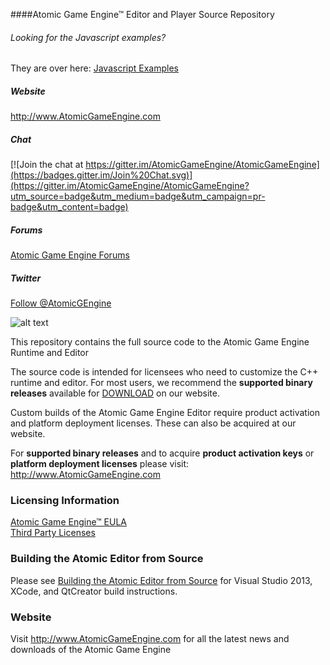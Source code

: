 ####Atomic Game Engine™ Editor and Player Source Repository

###### Looking for the Javascript examples?

They are over here: <a href="https://github.com/AtomicGameEngine/AtomicExamples">Javascript Examples</a>

##### Website

<a href="http://atomicgameengine.com">http://www.AtomicGameEngine.com</a>

##### Chat

[![Join the chat at https://gitter.im/AtomicGameEngine/AtomicGameEngine](https://badges.gitter.im/Join%20Chat.svg)](https://gitter.im/AtomicGameEngine/AtomicGameEngine?utm_source=badge&utm_medium=badge&utm_campaign=pr-badge&utm_content=badge)

##### Forums

<a href="http://atomicgameengine.com/forum">Atomic Game Engine Forums</a>

##### Twitter

<a href="https://twitter.com/AtomicGEngine">Follow @AtomicGEngine</a>

[WelcomeScreen]: https://github.com/AtomicGameEngine/AtomicExamples/wiki/images/WelcomeScreen.png

![alt text][WelcomeScreen]

This repository contains the full source code to the Atomic Game Engine Runtime and Editor

The source code is intended for licensees who need to customize the C++ runtime and editor.  For most users, we recommend the **supported binary releases** available for [DOWNLOAD](http://atomicgameengine.com/download) on our website.

Custom builds of the Atomic Game Engine Editor require product activation and platform deployment licenses.  These can also be acquired at our website.

For **supported binary releases** and to acquire **product activation keys** or **platform deployment licenses** please visit: http://www.AtomicGameEngine.com

### Licensing Information

[Atomic Game Engine™ EULA](https://github.com/AtomicGameEngine/AtomicRuntime/blob/master/LICENSE.md)  
[Third Party Licenses](https://github.com/AtomicGameEngine/AtomicRuntime/blob/master/THIRDPARTY_LICENSE.md)

### Building the Atomic Editor from Source

Please see [Building the Atomic Editor from Source](https://github.com/AtomicGameEngine/AtomicGameEngine/wiki/Building-the-Atomic-Editor-from-Source) for Visual Studio 2013, XCode, and QtCreator build instructions.

### Website

Visit http://www.AtomicGameEngine.com for all the latest news and downloads of the Atomic Game Engine

